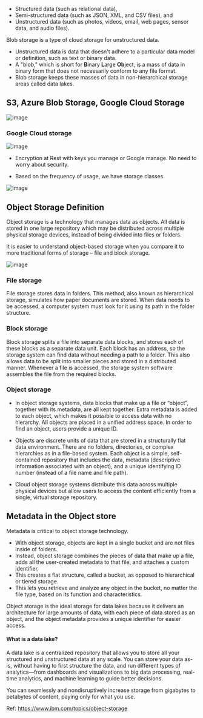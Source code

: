 * Structured data (such as relational data),
* Semi-structured data (such as JSON, XML, and CSV files), and
* Unstructured data (such as photos, videos, email, web pages, sensor data, and audio files).


Blob storage is a type of cloud storage for unstructured data. 
* Unstructured data is data that doesn't adhere to a particular data model or definition, such as text or binary data.
* A "blob," which is short for **B**inary **L**arge **Ob**ject, is a mass of data in binary form that does not necessarily conform to any file format.
* Blob storage keeps these masses of data in non-hierarchical storage areas called data lakes.


## S3, Azure Blob Storage, Google Cloud Storage

![image](https://github.com/remidinishanth/distributed_systems/assets/19663316/1b2b5c2e-fe49-4384-896e-a7bc7df54387)

### Google Cloud storage
![image](https://github.com/remidinishanth/distributed_systems/assets/19663316/42b7d597-18c6-40aa-9bdd-4736ea06a70b)
* Encryption at Rest with keys you manage or Google manage. No need to worry about security.

* Based on the frequency of usage, we have storage classes

![image](https://github.com/remidinishanth/distributed_systems/assets/19663316/06093b29-1d9e-456f-a57b-f1d12c6fdd3e)


## Object Storage Definition
Object storage is a technology that manages data as objects. All data is stored in one large repository which may be distributed across multiple physical storage devices, instead of being divided into files or folders.

It is easier to understand object-based storage when you compare it to more traditional forms of storage – file and block storage.

![image](https://github.com/remidinishanth/distributed_systems/assets/19663316/17eea566-1f2e-4978-9a46-0f9652a9871f)

### File storage
File storage stores data in folders. This method, also known as hierarchical storage, simulates how paper documents are stored. When data needs to be accessed, a computer system must look for it using its path in the folder structure.

### Block storage
Block storage splits a file into separate data blocks, and stores each of these blocks as a separate data unit. Each block has an address, so the storage system can find data without needing a path to a folder. This also allows data to be split into smaller pieces and stored in a distributed manner. Whenever a file is accessed, the storage system software assembles the file from the required blocks.

### Object storage
* In object storage systems, data blocks that make up a file or “object”, together with its metadata, are all kept together. Extra metadata is added to each object, which makes it possible to access data with no hierarchy. All objects are placed in a unified address space. In order to find an object, users provide a unique ID.

* Objects are discrete units of data that are stored in a structurally flat data environment. There are no folders, directories, or complex hierarchies as in a file-based system. Each object is a simple, self-contained repository that includes the data, metadata (descriptive information associated with an object), and a unique identifying ID number (instead of a file name and file path).

* Cloud object storage systems distribute this data across multiple physical devices but allow users to access the content efficiently from a single, virtual storage repository.


## Metadata in the Object store

Metadata is critical to object storage technology. 

* With object storage, objects are kept in a single bucket and are not files inside of folders.
* Instead, object storage combines the pieces of data that make up a file, adds all the user-created metadata to that file, and attaches a custom identifier.
* This creates a flat structure, called a bucket, as opposed to hierarchical or tiered storage.
* This lets you retrieve and analyze any object in the bucket, no matter the file type, based on its function and characteristics.

Object storage is the ideal storage for data lakes because it delivers an architecture for large amounts of data, with each piece of data stored as an object, and the object metadata provides a unique identifier for easier access. 

#### What is a data lake?

A data lake is a centralized repository that allows you to store all your structured and unstructured data at any scale. You can store your data as-is, without having to first structure the data, and run different types of analytics—from dashboards and visualizations to big data processing, real-time analytics, and machine learning to guide better decisions.

You can seamlessly and nondisruptively increase storage from gigabytes to petabytes of content, paying only for what you use. 


Ref: https://www.ibm.com/topics/object-storage

